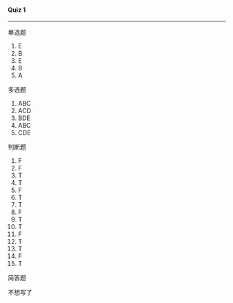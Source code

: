 #### Quiz 1

------

单选题

1. E
2. B
3. E
4. B
5. A

多选题

1. ABC
2. ACD
3. BDE
4. ABC
5. CDE

判断题

1. F
2. F
3. T
4. T
5. F
6. T
7. T
8. F
9. T
10. T
11. F
12. T
13. T
14. F
15. T

简答题

不想写了
